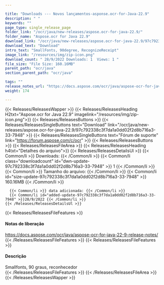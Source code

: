 ```yaml
---

title: "Downloads --- Novos lançamentos-asponse.ocr-for-Java-22.9"
description: " "
keywords: ""
page_type: single_release_page
folder_link: "/ocr/java/new-releases/aspose.ocr-for-java-22.9/"
folder_name: "Aspose.ocr for Java 22.9"
download_link: "/ocr/java/new-releases/aspose.ocr-for-java-22.9/97c792338c3f7da1a0dd02f2d8b716a3-33-7948"
download_text: "Download"
intro_text: "SmallFonts, 90degree, RecognizeReceipt"
image_link: "/resources/img/zip-icon.png"
download_count: " 28/9/2022 Downloads: 1  Views: 1 "
file_size: "File Size: 160.16MB"
parent_path: "ocr/java"
section_parent_path: "ocr/java"

tags: ""
release_notes_url: "https://docs.aspose.com/ocr/java/aspose-ocr-for-java-22-9-release-notes/"
weight: 174

---
```


{{< Releases/ReleasesWapper >}}
  {{< Releases/ReleasesHeading H2txt="Aspose.ocr for Java 22.9" imagelink="/resources/img/zip-icon.png">}}
  {{< Releases/ReleasesButtons >}}
    {{< Releases/ReleasesSingleButtons text="Download" link="/ocr/java/new-releases/aspose.ocr-for-java-22.9/97c792338c3f7da1a0dd02f2d8b716a3-33-7948" >}}
    {{< Releases/ReleasesSingleButtons text="Fórum de suporte" link="https://forum.aspose.com/c/ocr" >}}
  {{< Releases/ReleasesButtons >}}
  {{< Releases/ReleasesFileArea >}}
    {{< Releases/ReleasesHeading h4txt="Detalhes do arquivo">}}
    {{< Releases/ReleasesDetailsUl >}}
      {{< Common/li >}} Downloads: {{< /Common/li >}}
      {{< Common/li class="downloadcount" id="dwn-update-97c792338c3f7da1a0dd02f2d8b716a3-33-7948" >}} 1 {{< /Common/li >}}
      {{< Common/li >}} Tamanho do arquivo: {{< /Common/li >}}
      {{< Common/li id="size-update-97c792338c3f7da1a0dd02f2d8b716a3-33-7948" >}} 160.16MB {{< /Common/li >}}

      {{< Common/li >}} data adicionada: {{< /Common/li >}}
      {{< Common/li id="added-update-97c792338c3f7da1a0dd02f2d8b716a3-33-7948" >}}28/9/2022 {{< /Common/li >}}
    {{< /Releases/ReleasesDetailsUl >}}

  {{< Releases/ReleasesFileFeatures >}}
      <h4>Notas de liberação</h4><div><a href='https://docs.aspose.com/ocr/java/aspose-ocr-for-java-22-9-release-notes/'>https://docs.aspose.com/ocr/java/aspose-ocr-for-java-22-9-release-notes/</a></div>
  {{< /Releases/ReleasesFileFeatures >}}
  {{< Releases/ReleasesFileFeatures >}}
      <h4>Descrição</h4><div class="HTMLDescription">Smallfonts, 90 graus, reconhecedor</div>
  {{< /Releases/ReleasesFileFeatures >}}
 {{< /Releases/ReleasesFileArea >}}
{{< /Releases/ReleasesWapper >}}


